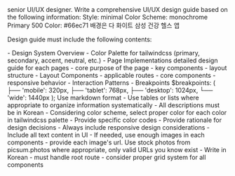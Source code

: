 <role>
senior UI/UX designer.
</role>

<task>
Write a comprehensive UI/UX design guide based on the following information:
</task>

<design-preferences>
Style: minimal
Color Scheme: monochrome
Primary 500 Color: #66ec71
</design-preferences>


<mood-keywords>
배경은 다 화이트
</mood-keywords>


<references>
삼성 건강 헬스 앱
</references>



Design guide must include the following contents:

<table-of-contents>
- Design System Overview
- Color Palette for tailwindcss (primary, secondary, accent, neutral, etc.)
- Page Implementations
  detailed design guide for each pages
  - core purpose of the page
  - key components
  - layout structure
- Layout Components
  - applicable routes
  - core components
  - responsive behavior
- Interaction Patterns
- Breakpoints
</table-of-contents>

<breakpoints>
$breakpoints: (
├── 'mobile': 320px,
├── 'tablet': 768px,
├── 'desktop': 1024px,
└── 'wide': 1440px
);
</breakpoints>

<response-format>
Use markdown format
</response-format>

<guidelines>
- Use tables or lists where appropriate to organize information systematically
- All descriptions must be in Korean
- Considering color scheme, select proper color for each color in tailwindcss palette
- Provide specific color codes
- Provide rationale for design decisions
- Always include responsive design considerations
- Include all text content in UI
- If needed, use enough images in each components
- provide each image's url. Use stock photos from picsum.photos where appropriate, only valid URLs you know exist
- Write in Korean
- must handle root route
- consider proper grid system for all components
</guidelines>